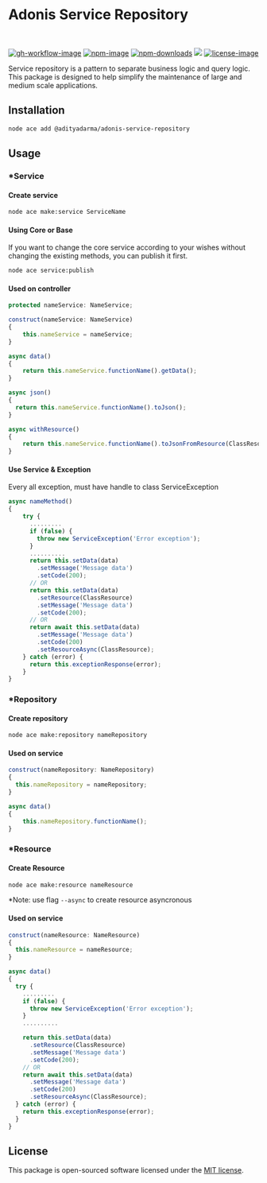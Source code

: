 # Adonis Service Repository

<br />

[![gh-workflow-image]][gh-workflow-url] [![npm-image]][npm-url] [![npm-downloads]][npm-downloads] ![][typescript-image] [![license-image]][license-url]

Service repository is a pattern to separate business logic and query logic. This package is designed to help simplify the maintenance of large and medium scale applications.

## Installation

```sh
node ace add @adityadarma/adonis-service-repository
```

## Usage

### \*Service

#### Create service

```bash
node ace make:service ServiceName
```

#### Using Core or Base

If you want to change the core service according to your wishes without changing the existing methods, you can publish it first.

```bash
node ace service:publish
```

#### Used on controller

```ts
protected nameService: NameService;

construct(nameService: NameService)
{
    this.nameService = nameService;
}

async data()
{
    return this.nameService.functionName().getData();
}

async json()
{
  return this.nameService.functionName().toJson();
}

async withResource()
{
    return this.nameService.functionName().toJsonFromResource(ClassResource);
}
```

#### Use Service & Exception

Every all exception, must have handle to class ServiceException

```ts
async nameMethod()
{
    try {
      .........
      if (false) {
        throw new ServiceException('Error exception');
      }
      ..........
      return this.setData(data)
        .setMessage('Message data')
        .setCode(200);
      // OR
      return this.setData(data)
        .setResource(ClassResource)
        .setMessage('Message data')
        .setCode(200);
      // OR
      return await this.setData(data)
        .setMessage('Message data')
        .setCode(200)
        .setResourceAsync(ClassResource);
    } catch (error) {
      return this.exceptionResponse(error);
    }
}
```

### \*Repository

#### Create repository

```bash
node ace make:repository nameRepository
```

#### Used on service

```ts
construct(nameRepository: NameRepository)
{
  this.nameRepository = nameRepository;
}

async data()
{
    this.nameRepository.functionName();
}
```

### \*Resource

#### Create Resource

```bash
node ace make:resource nameResource
```

\*Note: use flag `--async` to create resource asyncronous

#### Used on service

```ts
construct(nameResource: NameResource)
{
  this.nameResource = nameResource;
}

async data()
{
  try {
    .........
    if (false) {
      throw new ServiceException('Error exception');
    }
    ..........

    return this.setData(data)
      .setResource(ClassResource)
      .setMessage('Message data')
      .setCode(200);
    // OR
    return await this.setData(data)
      .setMessage('Message data')
      .setCode(200)
      .setResourceAsync(ClassResource);
  } catch (error) {
    return this.exceptionResponse(error);
  }
}
```

## License

This package is open-sourced software licensed under the [MIT license](LICENSE.md).

[gh-workflow-image]: https://img.shields.io/github/actions/workflow/status/adityadarma/adonis-service-repository/release.yml?style=for-the-badge
[gh-workflow-url]: https://github.com/adityadarma/adonis-service-repository/actions/workflows/release.yml 'Github action'
[npm-image]: https://img.shields.io/npm/v/@adityadarma/adonis-service-repository/latest.svg?style=for-the-badge&logo=npm
[npm-url]: https://www.npmjs.com/package/@adityadarma/adonis-service-repository/v/latest 'npm'
[typescript-image]: https://img.shields.io/badge/Typescript-294E80.svg?style=for-the-badge&logo=typescript
[license-url]: LICENSE.md
[license-image]: https://img.shields.io/github/license/adityadarma/adonis-service-repository?style=for-the-badge
[npm-downloads]: https://img.shields.io/npm/dm/@adityadarma/adonis-service-repository.svg?style=for-the-badge
[count-downloads]: https://npmcharts.com/compare/@adityadarma/adonis-service-repository?minimal=true
